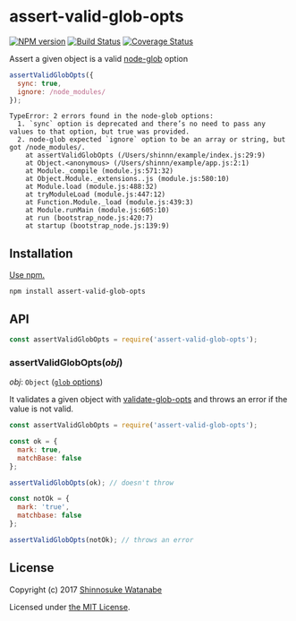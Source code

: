 # assert-valid-glob-opts

[![NPM version](https://img.shields.io/npm/v/assert-valid-glob-opts.svg)](https://www.npmjs.com/package/assert-valid-glob-opts)
[![Build Status](https://travis-ci.org/shinnn/assert-valid-glob-opts.svg?branch=master)](https://travis-ci.org/shinnn/assert-valid-glob-opts)
[![Coverage Status](https://img.shields.io/coveralls/shinnn/assert-valid-glob-opts.svg)](https://coveralls.io/r/shinnn/assert-valid-glob-opts)

Assert a given object is a valid [node-glob](https://github.com/isaacs/node-glob) option

```javascript
assertValidGlobOpts({
  sync: true,
  ignore: /node_modules/
});
```

```
TypeError: 2 errors found in the node-glob options:
  1. `sync` option is deprecated and there’s no need to pass any values to that option, but true was provided.
  2. node-glob expected `ignore` option to be an array or string, but got /node_modules/.
    at assertValidGlobOpts (/Users/shinnn/example/index.js:29:9)
    at Object.<anonymous> (/Users/shinnn/example/app.js:2:1)
    at Module._compile (module.js:571:32)
    at Object.Module._extensions..js (module.js:580:10)
    at Module.load (module.js:488:32)
    at tryModuleLoad (module.js:447:12)
    at Function.Module._load (module.js:439:3)
    at Module.runMain (module.js:605:10)
    at run (bootstrap_node.js:420:7)
    at startup (bootstrap_node.js:139:9)
```

## Installation

[Use npm.](https://docs.npmjs.com/cli/install)

```
npm install assert-valid-glob-opts
```

## API

```javascript
const assertValidGlobOpts = require('assert-valid-glob-opts');
```

### assertValidGlobOpts(*obj*)

*obj*: `Object` ([`glob` options](https://github.com/isaacs/node-glob#options))  

It validates a given object with [validate-glob-opts](https://github.com/shinnn/validate-glob-opts) and throws an error if the value is not valid.

```javascript
const assertValidGlobOpts = require('assert-valid-glob-opts');

const ok = {
  mark: true,
  matchBase: false
};

assertValidGlobOpts(ok); // doesn't throw

const notOk = {
  mark: 'true',
  matchbase: false
};

assertValidGlobOpts(notOk); // throws an error
```

## License

Copyright (c) 2017 [Shinnosuke Watanabe](https://github.com/shinnn)

Licensed under [the MIT License](./LICENSE).
